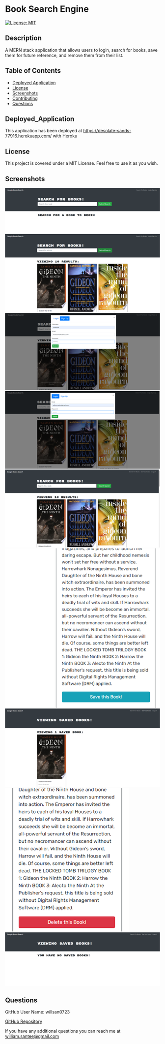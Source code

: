 # Book Search Engine

[![License: MIT](https://img.shields.io/badge/License-MIT-yellow.svg)](https://opensource.org/licenses/MIT)

## Description

A MERN stack application that allows users to login, search for books, save them for future reference, and remove them from their list.

## Table of Contents

- [Deployed Application](#Deployed_Application)
- [License](#license)
- [Screenshots](#screenshots)
- [Contributing](#contributing)
- [Questions](#questions)

## Deployed_Application

This application has been deployed at https://desolate-sands-77916.herokuapp.com/ with Heroku

## License

This project is covered under a MIT License. Feel free to use it as you wish.

## Screenshots

![](Screenshot_1.png)
![](Screenshot_2.png)
![](Screenshot_3.png)
![](Screenshot_4.png)
![](Screenshot_5.png)
![](Screenshot_6.png)
![](Screenshot_7.png)
![](Screenshot_8.png)
![](Screenshot_9.png)

## Questions

GitHub User Name: willsan0723

[GitHub Repository](https://github.com/willsan0723/)

If you have any additional questions you can reach me at william.santee@gmail.com
